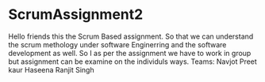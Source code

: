 # ScrumAssignment2

Hello friends this the Scrum Based assignment.
So that we can understand the scrum methology under software Enginerring and the software development as well.
So I as per the assignment we have to work in group but assignment can be examine on the individuls ways.
Teams:
Navjot Preet kaur
Haseena 
Ranjit Singh
